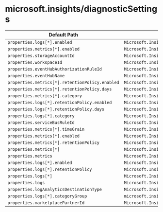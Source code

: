 # microsoft.insights/diagnosticSettings

| Default Path | Alias |
|---|---|
| `properties.logs[*].enabled` | `Microsoft.Insights/diagnosticSettings/logs.enabled` |
| `properties.metrics[*].enabled` | `Microsoft.Insights/diagnosticSettings/metrics.enabled` |
| `properties.storageAccountId` | `Microsoft.Insights/diagnosticSettings/storageAccountId` |
| `properties.workspaceId` | `Microsoft.Insights/diagnosticSettings/workspaceId` |
| `properties.eventHubAuthorizationRuleId` | `Microsoft.Insights/diagnosticSettings/eventHubAuthorizationRuleId` |
| `properties.eventHubName` | `Microsoft.Insights/diagnosticSettings/eventHubName` |
| `properties.metrics[*].retentionPolicy.enabled` | `Microsoft.Insights/diagnosticSettings/metrics[*].retentionPolicy.enabled` |
| `properties.metrics[*].retentionPolicy.days` | `Microsoft.Insights/diagnosticSettings/metrics[*].retentionPolicy.days` |
| `properties.metrics[*].category` | `Microsoft.Insights/diagnosticSettings/metrics[*].category` |
| `properties.logs[*].retentionPolicy.enabled` | `Microsoft.Insights/diagnosticSettings/logs[*].retentionPolicy.enabled` |
| `properties.logs[*].retentionPolicy.days` | `Microsoft.Insights/diagnosticSettings/logs[*].retentionPolicy.days` |
| `properties.logs[*].category` | `Microsoft.Insights/diagnosticSettings/logs[*].category` |
| `properties.serviceBusRuleId` | `Microsoft.Insights/diagnosticSettings/serviceBusRuleId` |
| `properties.metrics[*].timeGrain` | `Microsoft.Insights/diagnosticSettings/metrics[*].timeGrain` |
| `properties.metrics[*].enabled` | `Microsoft.Insights/diagnosticSettings/metrics[*].enabled` |
| `properties.metrics[*].retentionPolicy` | `Microsoft.Insights/diagnosticSettings/metrics[*].retentionPolicy` |
| `properties.metrics[*]` | `Microsoft.Insights/diagnosticSettings/metrics[*]` |
| `properties.metrics` | `Microsoft.Insights/diagnosticSettings/metrics` |
| `properties.logs[*].enabled` | `Microsoft.Insights/diagnosticSettings/logs[*].enabled` |
| `properties.logs[*].retentionPolicy` | `Microsoft.Insights/diagnosticSettings/logs[*].retentionPolicy` |
| `properties.logs[*]` | `Microsoft.Insights/diagnosticSettings/logs[*]` |
| `properties.logs` | `Microsoft.Insights/diagnosticSettings/logs` |
| `properties.logAnalyticsDestinationType` | `Microsoft.Insights/diagnosticSettings/logAnalyticsDestinationType` |
| `properties.logs[*].categoryGroup` | `microsoft.insights/diagnosticSettings/logs[*].categoryGroup` |
| `properties.marketplacePartnerId` | `Microsoft.Insights/diagnosticSettings/marketplacePartnerId` |

